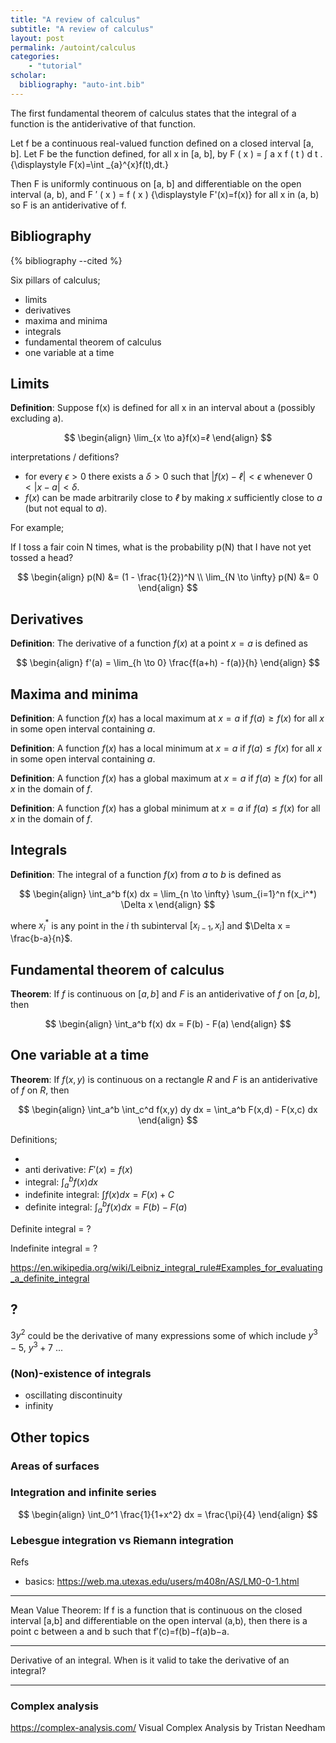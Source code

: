 ```yaml
---
title: "A review of calculus"
subtitle: "A review of calculus"
layout: post
permalink: /autoint/calculus
categories:
    - "tutorial"
scholar:
  bibliography: "auto-int.bib"
---
```



The first fundamental theorem of calculus states that the integral of a function is the antiderivative of that function.

Let f be a continuous real-valued function defined on a closed interval [a, b]. Let F be the function defined, for all x in [a, b], by F ( x ) = ∫ a x f ( t ) d t . {\displaystyle F(x)=\int _{a}^{x}f(t)\,dt.}

Then F is uniformly continuous on [a, b] and differentiable on the open interval (a, b), and F ′ ( x ) = f ( x ) {\displaystyle F'(x)=f(x)} for all x in (a, b) so F is an antiderivative of f. 


<!-- The second fundamental theorem says that the sum of infinitesimal changes in a quantity (the integral of the derivative of the quantity) adds up to the net change in the quantity. -->


## Bibliography

{% bibliography --cited %}


Six pillars of calculus;

- limits
- derivatives
- maxima and minima
- integrals
- fundamental theorem of calculus
- one variable at a time

<!-- https://web.ma.utexas.edu/users/m408n/AS/LM0-0-1.html -->

## Limits

__Definition__: Suppose f(x) is defined for all x in an interval about a (possibly excluding a).

$$
\begin{align}
\lim_{x \to a}f(x)=ℓ
\end{align}
$$

<!-- TODO some fun examples of convergent series? -->

interpretations / defitions? 
- for every $\epsilon > 0$ there exists a $\delta > 0$ such that $|f(x) - ℓ| < \epsilon$ whenever $0 < |x - a| < \delta$.
- $f(x)$ can be made arbitrarily close to $ℓ$ by making $x$ sufficiently close to $a$ (but not equal to $a$).

<!-- what's a physical example of this? -->

For example;

If I toss a fair coin N times, what is the probability p(N) that I have not yet tossed a head?

$$
\begin{align}
p(N) &= (1 - \frac{1}{2})^N \\
\lim_{N \to \infty} p(N) &= 0
\end{align}
$$

## Derivatives

__Definition__: The derivative of a function $f(x)$ at a point $x=a$ is defined as

$$
\begin{align}
f'(a) = \lim_{h \to 0} \frac{f(a+h) - f(a)}{h}
\end{align}
$$

## Maxima and minima

__Definition__: A function $f(x)$ has a local maximum at $x=a$ if $f(a) \geq f(x)$ for all $x$ in some open interval containing $a$.

__Definition__: A function $f(x)$ has a local minimum at $x=a$ if $f(a) \leq f(x)$ for all $x$ in some open interval containing $a$.

__Definition__: A function $f(x)$ has a global maximum at $x=a$ if $f(a) \geq f(x)$ for all $x$ in the domain of $f$.

__Definition__: A function $f(x)$ has a global minimum at $x=a$ if $f(a) \leq f(x)$ for all $x$ in the domain of $f$.

## Integrals

__Definition__: The integral of a function $f(x)$ from $a$ to $b$ is defined as

$$
\begin{align}
\int_a^b f(x) dx = \lim_{n \to \infty} \sum_{i=1}^n f(x_i^*) \Delta x
\end{align}
$$

where $x_i^*$ is any point in the $i$ th subinterval $[x_{i-1}, x_i]$ and $\Delta x = \frac{b-a}{n}$.

## Fundamental theorem of calculus

__Theorem__: If $f$ is continuous on $[a,b]$ and $F$ is an antiderivative of $f$ on $[a,b]$, then

$$
\begin{align}
\int_a^b f(x) dx = F(b) - F(a)
\end{align}
$$

<!-- The Whole Change as Sum of Partial Changes -->

## One variable at a time

__Theorem__: If $f(x,y)$ is continuous on a rectangle $R$ and $F$ is an antiderivative of $f$ on $R$, then

$$
\begin{align}
\int_a^b \int_c^d f(x,y) dy dx = \int_a^b F(x,d) - F(x,c) dx
\end{align}
$$


Definitions;

- 
- anti derivative: $F'(x) = f(x)$
- integral: $\int_a^b f(x) dx$
- indefinite integral: $\int f(x) dx = F(x) + C$
- definite integral: $\int_a^b f(x) dx = F(b) - F(a)$


Definite integral = ?

Indefinite integral = ?


https://en.wikipedia.org/wiki/Leibniz_integral_rule#Examples_for_evaluating_a_definite_integral

## ?

$3y^2$ could be the derivative of many expressions some of which include $y^3-5$, $y^3+7$ ...


### (Non)-existence of integrals

- oscillating discontinuity
- infinity




## Other topics

### Areas of surfaces




### Integration and infinite series

$$
\begin{align}
\int_0^1 \frac{1}{1+x^2} dx = \frac{\pi}{4}
\end{align}
$$

### Lebesgue integration vs Riemann integration



Refs
- basics: https://web.ma.utexas.edu/users/m408n/AS/LM0-0-1.html


***

Mean Value Theorem: If f is a function that is continuous on the closed interval [a,b] and differentiable on the open interval (a,b), then there is a point c between a and b such that f′(c)=f(b)−f(a)b−a.

***

Derivative of an integral. When is it valid to take the derivative of an integral?

***


### Complex analysis

https://complex-analysis.com/
Visual Complex Analysis by Tristan Needham